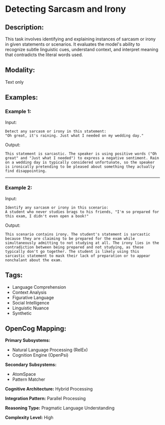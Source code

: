 # Detecting Sarcasm and Irony

## Description:
This task involves identifying and explaining instances of sarcasm or irony in given statements or scenarios. It evaluates the model's ability to recognize subtle linguistic cues, understand context, and interpret meaning that contradicts the literal words used.

## Modality:
Text only

## Examples:

### Example 1:

Input:

```
Detect any sarcasm or irony in this statement:
"Oh great, it's raining. Just what I needed on my wedding day."
```

Output:

```
This statement is sarcastic. The speaker is using positive words ("Oh great" and "Just what I needed") to express a negative sentiment. Rain on a wedding day is typically considered unfortunate, so the speaker is ironically pretending to be pleased about something they actually find disappointing.
```

---

### Example 2:

Input:

```
Identify any sarcasm or irony in this scenario:
A student who never studies brags to his friends, "I'm so prepared for this exam, I didn't even open a book!"
```

Output:

```
This scenario contains irony. The student's statement is sarcastic because they are claiming to be prepared for the exam while simultaneously admitting to not studying at all. The irony lies in the contradiction between being prepared and not studying, as these typically don't go together. The student is likely using this sarcastic statement to mask their lack of preparation or to appear nonchalant about the exam.
```

## Tags:
- Language Comprehension
- Context Analysis
- Figurative Language
- Social Intelligence
- Linguistic Nuance
- Synthetic

## OpenCog Mapping:

**Primary Subsystems:**
- Natural Language Processing (RelEx)
- Cognition Engine (OpenPsi)

**Secondary Subsystems:**
- AtomSpace
- Pattern Matcher

**Cognitive Architecture:** Hybrid Processing

**Integration Pattern:** Parallel Processing

**Reasoning Type:** Pragmatic Language Understanding

**Complexity Level:** High